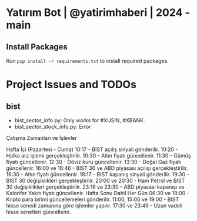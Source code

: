 # Yatırım Bot | @yatirimhaberi | 2024 - main

## Install Packages

Run `pip install -r requirements.txt` to install required packages.

# Project Issues and TODOs

## bist

- bist_sector_info.py: Only works for #XUSIN, #XBANK.
- bist_sector_stock_info.py: Error

Çalışma Zamanları ve İşlevler

Hafta İçi (Pazartesi - Cuma)
10:17 - BIST açılış sinyali gönderilir.
10:20 - Halka arz işlemi gerçekleştirilir.
10:30 - Altın fiyatı güncellenir.
11:30 - Gümüş fiyatı güncellenir.
12:30 - Döviz kuru güncellenir.
13:30 - Doğal Gaz fiyatı güncellenir.
16:00 ve 16:46 - BIST 30 ve ABD piyasası açılışı gerçekleştirilir.
16:30 - Altın fiyatı güncellenir.
18:17 - BIST kapanış sinyali gönderilir.
19:30 - BIST 30 değişiklikleri gerçekleştirilir.
20:00 ve 20:30 - Ham Petrol ve BIST 30 değişiklikleri gerçekleştirilir.
23:16 ve 23:30 - ABD piyasası kapanışı ve Kalorifer Yakıtı fiyatı güncellenir.
Hafta Sonu Dahil Her Gün
06:30 ve 18:00 - Kripto para birimi güncellemeleri gönderilir.
11:00, 15:00 ve 19:00 - BIST hisse senedi zamanına göre işlemler yapılır.
17:30 ve 23:49 - Uzun vadeli hisse senetleri güncellenir.
